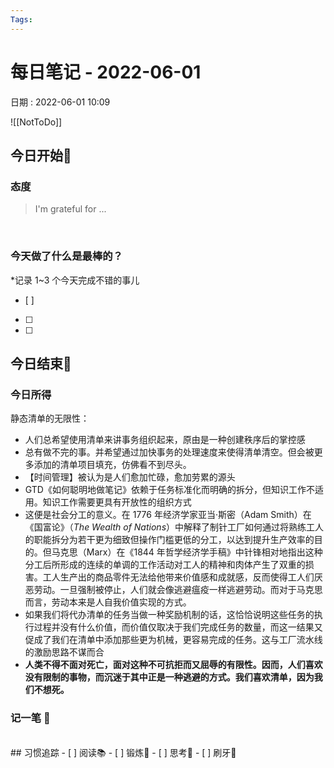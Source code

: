 ```yaml
---
Tags: 
---
```

# 每日笔记 - 2022-06-01
日期 : 2022-06-01 10:09

![[NotToDo]]

## 今日开始🌅    
### 态度
> I'm grateful for ...

<br>

### 今天做了什么是最棒的？
*记录 1~3 个今天完成不错的事儿
- [ ]  
- [ ]  
- [ ]  



## 今日结束🎴
### 今日所得
静态清单的无限性：
- 人们总希望使用清单来讲事务组织起来，原由是一种创建秩序后的掌控感
- 总有做不完的事。并希望通过加快事务的处理速度来使得清单清空。但会被更多添加的清单项目填充，仿佛看不到尽头。
- 【时间管理】被认为是人们愈加忙碌，愈加劳累的源头
- GTD《如何聪明地做笔记》依赖于任务标准化而明确的拆分，但知识工作不适用。知识工作需要更具有开放性的组织方式
- 这便是社会分工的意义。在 1776 年经济学家亚当·斯密（Adam Smith）在《国富论》（_The Wealth of Nations_）中解释了制针工厂如何通过将熟练工人的职能拆分为若干更为细致但操作门槛更低的分工，以达到提升生产效率的目的。但马克思（Marx）在《1844 年哲学经济学手稿》中针锋相对地指出这种分工后所形成的连续的单调的工作活动对工人的精神和肉体产生了双重的损害。工人生产出的商品零件无法给他带来价值感和成就感，反而使得工人们厌恶劳动。一旦强制被停止，人们就会像逃避瘟疫一样逃避劳动。而对于马克思而言，劳动本来是人自我价值实现的方式。
- 如果我们将代办清单的任务当做一种奖励机制的话，这恰恰说明这些任务的执行过程并没有什么价值，而价值仅取决于我们完成任务的数量，而这一结果又促成了我们在清单中添加那些更为机械，更容易完成的任务。这与工厂流水线的激励思路不谋而合
- **人类不得不面对死亡，面对这种不可抗拒而又屈辱的有限性。因而，人们喜欢没有限制的事物，而沉迷于其中正是一种逃避的方式。我们喜欢清单，因为我们不想死。**

### 记一笔 📝


<br>
## 习惯追踪
- [ ] 阅读📚 
- [ ] 锻炼🥊
- [ ] 思考🧠
- [ ] 刷牙🦷